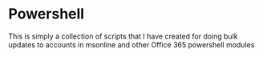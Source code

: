 # Powershell

This is simply a collection of scripts that I have created for doing bulk updates to accounts in msonline and other Office 365 powershell modules
